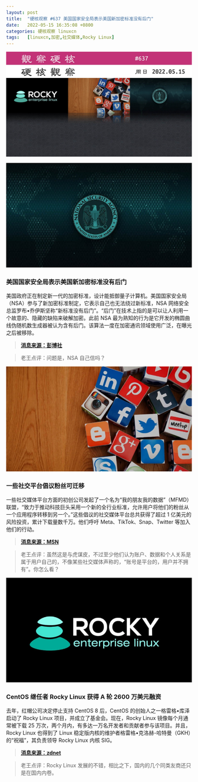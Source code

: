 ```yaml
---
layout: post
title:	"硬核观察 #637 美国国家安全局表示美国新加密标准没有后门"
date:	2022-05-15 16:35:08 +0800 
categories:	硬核观察 linuxcn 
tags:	[linuxcn,加密,社交媒体,Rocky Linux]
---
```



![](/Asserts/Images/album/202205/15/163354w4450g5crgp3966g.jpg)


![](/Asserts/Images/album/202205/15/163408rzyfbe5zjkjzkueu.jpg)


### 美国国家安全局表示美国新加密标准没有后门


美国政府正在制定新一代的加密标准，设计能抵御量子计算机。美国国家安全局（NSA）参与了新加密标准制定，它表示自己也无法绕过新标准，NSA 网络安全总监罗布•乔伊斯坚称“新标准没有后门”。“后门”在技术上指的是可以让人利用一个故意的、隐藏的缺陷来破解加密。此前 NSA 最为熟知的行为是它开发的椭圆曲线伪随机数生成器被认为含有后门。该算法一度在加密通讯领域使用广泛，在曝光之后被移除。



> 
> **[消息来源：彭博社](https://www.bloomberg.com/news/articles/2022-05-13/nsa-says-no-backdoor-in-new-encryption-scheme-for-us-tech)**
> 
> 
> 



> 
> 老王点评：问题是，NSA 自己信吗？
> 
> 
> 


![](/Asserts/Images/album/202205/15/163420pb9898m6mz7tzwll.jpg)


### 一些社交平台倡议粉丝可迁移


一些社交媒体平台方面的初创公司发起了一个名为“我的朋友我的数据”（MFMD）联盟，“致力于推动科技巨头采用一个新的全行业标准，允许用户将他们的粉丝从一个应用程序转移到另一个。”这些倡议的社交媒体平台总共获得了超过 1 亿美元的风险投资，累计下载量数千万。他们呼吁 Meta、TikTok、Snap、Twitter 等加入他们的行动。



> 
> **[消息来源：MSN](https://www.msn.com/en-us/news/technology/followers-are-a-valuable-currency-who-should-own-them/ar-AAXfrUU)**
> 
> 
> 



> 
> 老王点评：虽然这是与虎谋皮，不过至少他们认为账户、数据和个人关系是属于用户自己的，不像某些社交媒体声称的，“账号是平台的，用户并不拥有”。你怎么看？
> 
> 
> 


![](/Asserts/Images/album/202205/15/163433y69qaidzllo5lltq.jpg)


### CentOS 继任者 Rocky Linux 获得 A 轮 2600 万美元融资


去年，红帽公司决定停止支持 CentOS 8 后，CentOS 的创始人之一格雷格•库泽启动了 Rocky Linux 项目，并成立了基金会。现在，Rocky Linux 镜像每个月通常被下载 25 万次，两个月内，有多达一万名开发者和贡献者参与该项目。并且，Rocky Linux 也得到了 Linux 稳定版内核的维护者格雷格•克洛赫-哈特曼（GKH）的“祝福”，其负责领导 Rocky Linux 内核 SIG。



> 
> **[消息来源：zdnet](https://www.zdnet.com/article/rocky-linux-developer-lands-26m-funding-for-enterprise-open-source-push/)**
> 
> 
> 



> 
> 老王点评：Rocky Linux 发展的不错，相比之下，国内的几个同类友商还只是在国内内卷。
> 
> 
>
